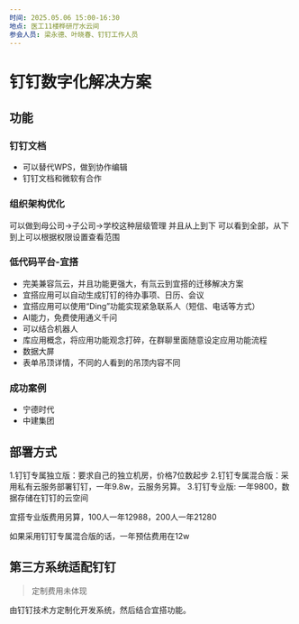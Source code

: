 ```yaml
---
时间: 2025.05.06 15:00-16:30
地点: 医工11楼桦研厅水云间
参会人员: 梁永德、叶晓春、钉钉工作人员
---
```


# 钉钉数字化解决方案

## 功能

### 钉钉文档

- 可以替代WPS，做到协作编辑
- 钉钉文档和微软有合作

### 组织架构优化

可以做到母公司->子公司->学校这种层级管理
并且从上到下 可以看到全部，从下到上可以根据权限设置查看范围

### 低代码平台-宜搭

- 完美兼容氚云，并且功能更强大，有氚云到宜搭的迁移解决方案
- 宜搭应用可以自动生成钉钉的待办事项、日历、会议
- 宜搭应用可以使用“Ding”功能实现紧急联系人（短信、电话等方式）
- AI能力，免费使用通义千问
- 可以结合机器人
- 库应用概念，将应用功能观念打碎，在群聊里面随意设定应用功能流程
- 数据大屏
- 表单吊顶详情，不同的人看到的吊顶内容不同

### 成功案例

- 宁德时代
- 中建集团

## 部署方式

1.钉钉专属独立版：要求自己的独立机房，价格7位数起步
2.钉钉专属混合版：采用私有云服务部署钉钉，一年9.8w，云服务另算。
3.钉钉专业版: 一年9800，数据存储在钉钉的云空间

宜搭专业版费用另算，100人一年12988，200人一年21280

如果采用钉钉专属混合版的话，一年预估费用在12w

## 第三方系统适配钉钉

> 定制费用未体现

由钉钉技术方定制化开发系统，然后结合宜搭功能。
